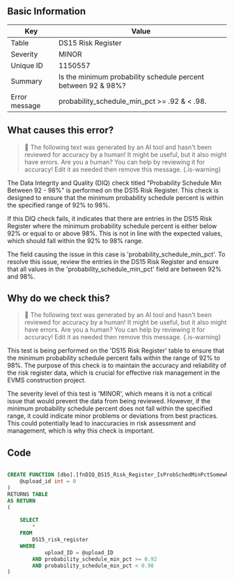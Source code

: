 ## Basic Information
| Key         | Value          |
|-------------|----------------|
| Table       | DS15 Risk Register |
| Severity    | MINOR |
| Unique ID   | 1150557   |
| Summary     | Is the minimum probability schedule percent between 92 & 98%? |
| Error message | probability_schedule_min_pct >= .92 & < .98. |

## What causes this error?

> :robot: The following text was generated by an AI tool and hasn't been reviewed for accuracy by a human! It might be useful, but it also might have errors. Are you a human? You can help by reviewing it for accuracy! Edit it as needed then remove this message.
{.is-warning}

The Data Integrity and Quality (DIQ) check titled "Probability Schedule Min Between 92 - 98%" is performed on the DS15 Risk Register. This check is designed to ensure that the minimum probability schedule percent is within the specified range of 92% to 98%.

If this DIQ check fails, it indicates that there are entries in the DS15 Risk Register where the minimum probability schedule percent is either below 92% or equal to or above 98%. This is not in line with the expected values, which should fall within the 92% to 98% range.

The field causing the issue in this case is 'probability_schedule_min_pct'. To resolve this issue, review the entries in the DS15 Risk Register and ensure that all values in the 'probability_schedule_min_pct' field are between 92% and 98%.
## Why do we check this?

> :robot: The following text was generated by an AI tool and hasn't been reviewed for accuracy by a human! It might be useful, but it also might have errors. Are you a human? You can help by reviewing it for accuracy! Edit it as needed then remove this message.
{.is-warning}

This test is being performed on the 'DS15 Risk Register' table to ensure that the minimum probability schedule percent falls within the range of 92% to 98%. The purpose of this check is to maintain the accuracy and reliability of the risk register data, which is crucial for effective risk management in the EVMS construction project. 

The severity level of this test is 'MINOR', which means it is not a critical issue that would prevent the data from being reviewed. However, if the minimum probability schedule percent does not fall within the specified range, it could indicate minor problems or deviations from best practices. This could potentially lead to inaccuracies in risk assessment and management, which is why this check is important.
## Code

```sql

CREATE FUNCTION [dbo].[fnDIQ_DS15_Risk_Register_IsProbSchedMinPctSomewhatHigh] (
	@upload_id int = 0
)
RETURNS TABLE
AS RETURN
(
	
	SELECT 
		*
	FROM 
		DS15_risk_register
	WHERE 
			upload_ID = @upload_ID
		AND probability_schedule_min_pct >= 0.92
		AND probability_schedule_min_pct < 0.98
)
```
